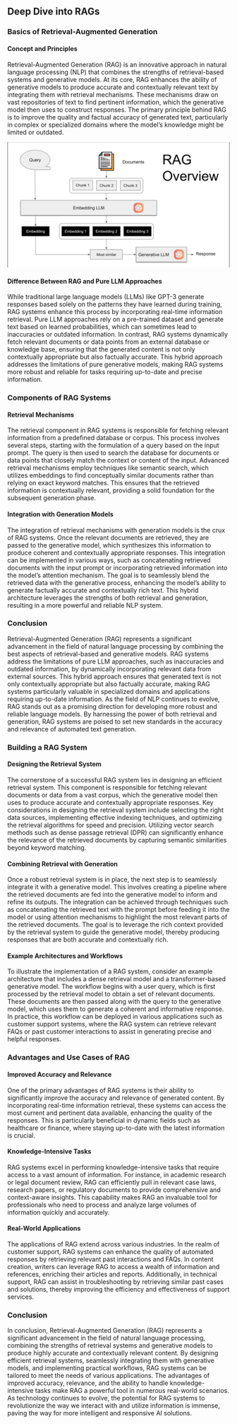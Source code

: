 
## Deep Dive into RAGs

### Basics of Retrieval-Augmented Generation

#### Concept and Principles

Retrieval-Augmented Generation (RAG) is an innovative approach in natural language processing (NLP) that combines the strengths of retrieval-based systems and generative models. At its core, RAG enhances the ability of generative models to produce accurate and contextually relevant text by integrating them with retrieval mechanisms. These mechanisms draw on vast repositories of text to find pertinent information, which the generative model then uses to construct responses. The primary principle behind RAG is to improve the quality and factual accuracy of generated text, particularly in complex or specialized domains where the model’s knowledge might be limited or outdated.


![RAGs System Overview](/images/rags.jpg)

#### Difference Between RAG and Pure LLM Approaches

While traditional large language models (LLMs) like GPT-3 generate responses based solely on the patterns they have learned during training, RAG systems enhance this process by incorporating real-time information retrieval. Pure LLM approaches rely on a pre-trained dataset and generate text based on learned probabilities, which can sometimes lead to inaccuracies or outdated information. In contrast, RAG systems dynamically fetch relevant documents or data points from an external database or knowledge base, ensuring that the generated content is not only contextually appropriate but also factually accurate. This hybrid approach addresses the limitations of pure generative models, making RAG systems more robust and reliable for tasks requiring up-to-date and precise information.

### Components of RAG Systems

#### Retrieval Mechanisms

The retrieval component in RAG systems is responsible for fetching relevant information from a predefined database or corpus. This process involves several steps, starting with the formulation of a query based on the input prompt. The query is then used to search the database for documents or data points that closely match the context or content of the input. Advanced retrieval mechanisms employ techniques like semantic search, which utilizes embeddings to find conceptually similar documents rather than relying on exact keyword matches. This ensures that the retrieved information is contextually relevant, providing a solid foundation for the subsequent generation phase.

#### Integration with Generation Models

The integration of retrieval mechanisms with generation models is the crux of RAG systems. Once the relevant documents are retrieved, they are passed to the generative model, which synthesizes this information to produce coherent and contextually appropriate responses. This integration can be implemented in various ways, such as concatenating retrieved documents with the input prompt or incorporating retrieved information into the model’s attention mechanism. The goal is to seamlessly blend the retrieved data with the generative process, enhancing the model’s ability to generate factually accurate and contextually rich text. This hybrid architecture leverages the strengths of both retrieval and generation, resulting in a more powerful and reliable NLP system.

### Conclusion

Retrieval-Augmented Generation (RAG) represents a significant advancement in the field of natural language processing by combining the best aspects of retrieval-based and generative models. RAG systems address the limitations of pure LLM approaches, such as inaccuracies and outdated information, by dynamically incorporating relevant data from external sources. This hybrid approach ensures that generated text is not only contextually appropriate but also factually accurate, making RAG systems particularly valuable in specialized domains and applications requiring up-to-date information. As the field of NLP continues to evolve, RAG stands out as a promising direction for developing more robust and reliable language models. By harnessing the power of both retrieval and generation, RAG systems are poised to set new standards in the accuracy and relevance of automated text generation.

### Building a RAG System

#### Designing the Retrieval System

The cornerstone of a successful RAG system lies in designing an efficient retrieval system. This component is responsible for fetching relevant documents or data from a vast corpus, which the generative model then uses to produce accurate and contextually appropriate responses. Key considerations in designing the retrieval system include selecting the right data sources, implementing effective indexing techniques, and optimizing the retrieval algorithms for speed and precision. Utilizing vector search methods such as dense passage retrieval (DPR) can significantly enhance the relevance of the retrieved documents by capturing semantic similarities beyond keyword matching.

#### Combining Retrieval with Generation

Once a robust retrieval system is in place, the next step is to seamlessly integrate it with a generative model. This involves creating a pipeline where the retrieved documents are fed into the generative model to inform and refine its outputs. The integration can be achieved through techniques such as concatenating the retrieved text with the prompt before feeding it into the model or using attention mechanisms to highlight the most relevant parts of the retrieved documents. The goal is to leverage the rich context provided by the retrieval system to guide the generative model, thereby producing responses that are both accurate and contextually rich.

#### Example Architectures and Workflows

To illustrate the implementation of a RAG system, consider an example architecture that includes a dense retrieval model and a transformer-based generative model. The workflow begins with a user query, which is first processed by the retrieval model to obtain a set of relevant documents. These documents are then passed along with the query to the generative model, which uses them to generate a coherent and informative response. In practice, this workflow can be deployed in various applications such as customer support systems, where the RAG system can retrieve relevant FAQs or past customer interactions to assist in generating precise and helpful responses.

### Advantages and Use Cases of RAG

#### Improved Accuracy and Relevance

One of the primary advantages of RAG systems is their ability to significantly improve the accuracy and relevance of generated content. By incorporating real-time information retrieval, these systems can access the most current and pertinent data available, enhancing the quality of the responses. This is particularly beneficial in dynamic fields such as healthcare or finance, where staying up-to-date with the latest information is crucial.

#### Knowledge-Intensive Tasks

RAG systems excel in performing knowledge-intensive tasks that require access to a vast amount of information. For instance, in academic research or legal document review, RAG can efficiently pull in relevant case laws, research papers, or regulatory documents to provide comprehensive and context-aware insights. This capability makes RAG an invaluable tool for professionals who need to process and analyze large volumes of information quickly and accurately.

#### Real-World Applications

The applications of RAG extend across various industries. In the realm of customer support, RAG systems can enhance the quality of automated responses by retrieving relevant past interactions and FAQs. In content creation, writers can leverage RAG to access a wealth of information and references, enriching their articles and reports. Additionally, in technical support, RAG can assist in troubleshooting by retrieving similar past cases and solutions, thereby improving the efficiency and effectiveness of support services.

### Conclusion

In conclusion, Retrieval-Augmented Generation (RAG) represents a significant advancement in the field of natural language processing, combining the strengths of retrieval systems and generative models to produce highly accurate and contextually relevant content. By designing efficient retrieval systems, seamlessly integrating them with generative models, and implementing practical workflows, RAG systems can be tailored to meet the needs of various applications. The advantages of improved accuracy, relevance, and the ability to handle knowledge-intensive tasks make RAG a powerful tool in numerous real-world scenarios. As technology continues to evolve, the potential for RAG systems to revolutionize the way we interact with and utilize information is immense, paving the way for more intelligent and responsive AI solutions.